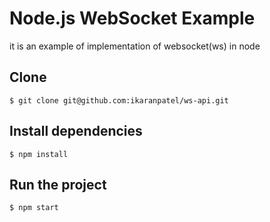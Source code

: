 # Node.js WebSocket Example

it is an example of implementation of websocket(ws) in node

## Clone

```
$ git clone git@github.com:ikaranpatel/ws-api.git
```

## Install dependencies

```
$ npm install
```

## Run the project

```
$ npm start
```
